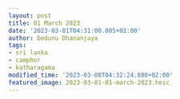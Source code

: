 ```yaml
---
layout: post
title: 01 March 2023
date: '2023-03-01T04:31:00.005+02:00'
author: Dedunu Dhananjaya
tags:
- sri lanka
- camphor
- katharagama
modified_time: '2023-03-08T04:32:24.880+02:00'
featured_image: 2023-03-01-01-march-2023.heic
---
```

